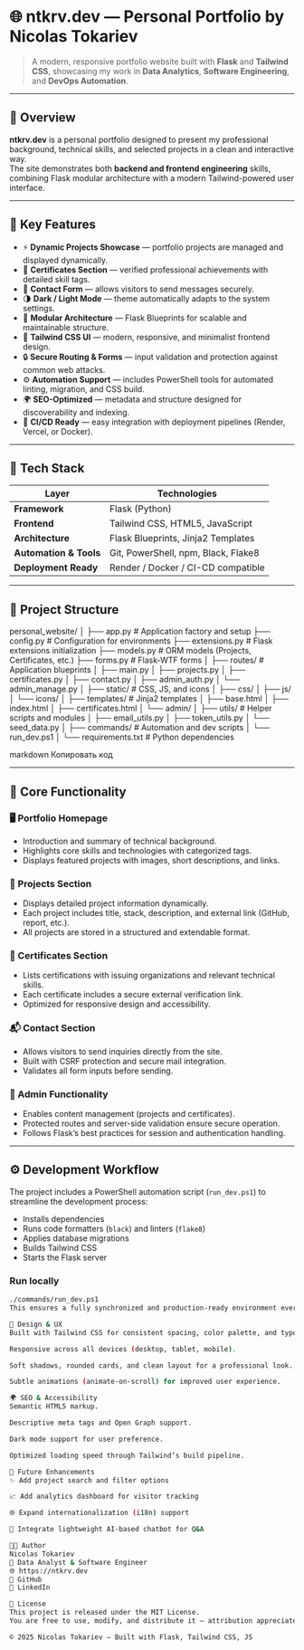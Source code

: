 # 🌐 ntkrv.dev — Personal Portfolio by Nicolas Tokariev

> A modern, responsive portfolio website built with **Flask** and **Tailwind CSS**, showcasing my work in **Data Analytics**, **Software Engineering**, and **DevOps Automation**.

---

## 🧩 Overview

**ntkrv.dev** is a personal portfolio designed to present my professional background, technical skills, and selected projects in a clean and interactive way.  
The site demonstrates both **backend and frontend engineering** skills, combining Flask modular architecture with a modern Tailwind-powered user interface.

---

## 🚀 Key Features

- ⚡ **Dynamic Projects Showcase** — portfolio projects are managed and displayed dynamically.  
- 🧠 **Certificates Section** — verified professional achievements with detailed skill tags.  
- 💬 **Contact Form** — allows visitors to send messages securely.  
- 🌗 **Dark / Light Mode** — theme automatically adapts to the system settings.  
- 🧩 **Modular Architecture** — Flask Blueprints for scalable and maintainable structure.  
- 🎨 **Tailwind CSS UI** — modern, responsive, and minimalist frontend design.  
- 🔒 **Secure Routing & Forms** — input validation and protection against common web attacks.  
- ⚙️ **Automation Support** — includes PowerShell tools for automated linting, migration, and CSS build.  
- 🌍 **SEO-Optimized** — metadata and structure designed for discoverability and indexing.  
- 🔁 **CI/CD Ready** — easy integration with deployment pipelines (Render, Vercel, or Docker).  

---

## 🧠 Tech Stack

| Layer | Technologies |
|--------|---------------|
| **Framework** | Flask (Python) |
| **Frontend** | Tailwind CSS, HTML5, JavaScript |
| **Architecture** | Flask Blueprints, Jinja2 Templates |
| **Automation & Tools** | Git, PowerShell, npm, Black, Flake8 |
| **Deployment Ready** | Render / Docker / CI-CD compatible |

---

## 📁 Project Structure

personal_website/
│
├── app.py # Application factory and setup
├── config.py # Configuration for environments
├── extensions.py # Flask extensions initialization
├── models.py # ORM models (Projects, Certificates, etc.)
├── forms.py # Flask-WTF forms
│
├── routes/ # Application blueprints
│ ├── main.py
│ ├── projects.py
│ ├── certificates.py
│ ├── contact.py
│ ├── admin_auth.py
│ └── admin_manage.py
│
├── static/ # CSS, JS, and icons
│ ├── css/
│ ├── js/
│ └── icons/
│
├── templates/ # Jinja2 templates
│ ├── base.html
│ ├── index.html
│ ├── certificates.html
│ └── admin/
│
├── utils/ # Helper scripts and modules
│ ├── email_utils.py
│ ├── token_utils.py
│ └── seed_data.py
│
├── commands/ # Automation and dev scripts
│ └── run_dev.ps1
│
└── requirements.txt # Python dependencies

markdown
Копировать код

---

## 🧠 Core Functionality

### 🖥️ Portfolio Homepage
- Introduction and summary of technical background.  
- Highlights core skills and technologies with categorized tags.  
- Displays featured projects with images, short descriptions, and links.  

### 🧾 Projects Section
- Displays detailed project information dynamically.  
- Each project includes title, stack, description, and external link (GitHub, report, etc.).  
- All projects are stored in a structured and extendable format.

### 🏅 Certificates Section
- Lists certifications with issuing organizations and relevant technical skills.  
- Each certificate includes a secure external verification link.  
- Optimized for responsive design and accessibility.

### 📬 Contact Section
- Allows visitors to send inquiries directly from the site.  
- Built with CSRF protection and secure mail integration.  
- Validates all form inputs before sending.

### 🧰 Admin Functionality
- Enables content management (projects and certificates).  
- Protected routes and server-side validation ensure secure operation.  
- Follows Flask’s best practices for session and authentication handling.

---

## ⚙️ Development Workflow

The project includes a PowerShell automation script (`run_dev.ps1`) to streamline the development process:

- Installs dependencies  
- Runs code formatters (`black`) and linters (`flake8`)  
- Applies database migrations  
- Builds Tailwind CSS  
- Starts the Flask server  

### Run locally
```bash
./commands/run_dev.ps1
This ensures a fully synchronized and production-ready environment every time you start development.

🎨 Design & UX
Built with Tailwind CSS for consistent spacing, color palette, and typography.

Responsive across all devices (desktop, tablet, mobile).

Soft shadows, rounded cards, and clean layout for a professional look.

Subtle animations (animate-on-scroll) for improved user experience.

🌍 SEO & Accessibility
Semantic HTML5 markup.

Descriptive meta tags and Open Graph support.

Dark mode support for user preference.

Optimized loading speed through Tailwind’s build pipeline.

🧩 Future Enhancements
✨ Add project search and filter options

📈 Add analytics dashboard for visitor tracking

🌐 Expand internationalization (i18n) support

🤖 Integrate lightweight AI-based chatbot for Q&A

🧑‍💻 Author
Nicolas Tokariev
📍 Data Analyst & Software Engineer
🌐 https://ntkrv.dev
🐙 GitHub
💼 LinkedIn

🧾 License
This project is released under the MIT License.
You are free to use, modify, and distribute it — attribution appreciated.

© 2025 Nicolas Tokariev — Built with Flask, Tailwind CSS, JS
